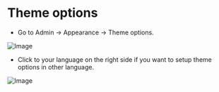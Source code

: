 # Theme options

- Go to Admin -> Appearance -> Theme options.

![Image](https://live.staticflickr.com/65535/51289338859_58f5b6729c_b.jpg)

- Click to your language on the right side if you want to setup theme options in other language.

![Image](https://live.staticflickr.com/65535/51301616183_513400f5d1_b.jpg)
